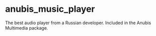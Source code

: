 # anubis_music_player
The best audio player from a Russian developer. Included in the Anubis Multimedia package.

